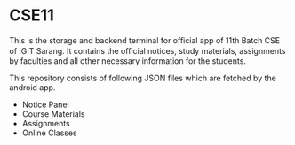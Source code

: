 # CSE11
This is the storage and backend terminal for oﬃcial app of 11th Batch CSE of IGIT Sarang. It contains the oﬃcial notices, study materials, assignments by faculties and all other necessary information for the students.

This repository consists of following JSON files which are fetched by the android app.
- Notice Panel
- Course Materials
- Assignments
- Online Classes

